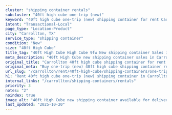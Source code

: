 ```yaml
---
cluster: "shipping container rentals"
subcluster: "40ft high cube one-trip (new)"
keyword: "40ft high cube one-trip (new) shipping container for rent Carrollton, TX"
intent: "Transactional-Local"
page_type: "Location-Product"
city: "Carrollton, TX"
service_type: "shipping container"
condition: "New"
size: "40ft High Cube"
title_tag: "40ft High Cube High Cube 9fw New shipping container Sales in Carrollton | LC Container"
meta_description: "40ft High Cube new shipping container sales in Carrollton. High cube containers with extra height. Fast delivery, competitive pricing. Serving shipping containers area. Quote ID: 4GQ. Call (214) 524-4168 for your free quote today."
original_title: "Carrollton 40ft high cube shipping container for rent | LC"
original_meta: "Buy one-trip (new) 40ft high cube shipping container rent with local delivery in Carrollton, TX. LC Container — local Since 2003. Request a fast quote today."
url_slug: "/carrollton/rent/40ft-high-cube/shipping-containers/one-trip-new"
h1: "Rent 40ft high cube one-trip (new) shipping container in Carrollton"
internal_links: "/carrollton/shipping-containers/rentals"
priority: 3
notes: "2"
noindex: true
image_alt: "40ft High Cube new shipping container available for delivery in Carrollton"
last_updated: "2025-10-20"
---
```


<!-- TODO: Add unique city/inventory copy, images, and internal links here. -->
